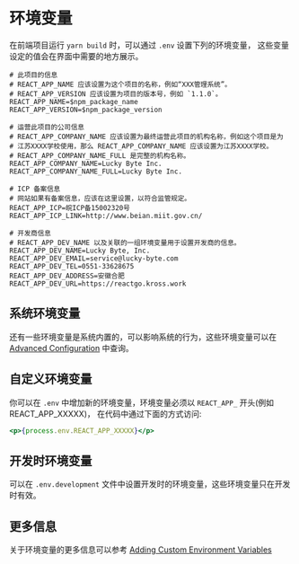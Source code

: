 # 环境变量

在前端项目运行 `yarn build` 时，可以通过 `.env` 设置下列的环境变量，
这些变量设定的值会在界面中需要的地方展示。

```shell
# 此项目的信息
# REACT_APP_NAME 应该设置为这个项目的名称，例如“XXX管理系统”。
# REACT_APP_VERSION 应该设置为项目的版本号，例如 `1.1.0`。
REACT_APP_NAME=$npm_package_name
REACT_APP_VERSION=$npm_package_version

# 运营此项目的公司信息
# REACT_APP_COMPANY_NAME 应该设置为最终运营此项目的机构名称，例如这个项目是为
# 江苏XXXX学校使用，那么 REACT_APP_COMPANY_NAME 应该设置为江苏XXXX学校。
# REACT_APP_COMPANY_NAME_FULL 是完整的机构名称。
REACT_APP_COMPANY_NAME=Lucky Byte Inc.
REACT_APP_COMPANY_NAME_FULL=Lucky Byte Inc.

# ICP 备案信息
# 网站如果有备案信息，应该在这里设置，以符合监管规定。
REACT_APP_ICP=皖ICP备15002320号
REACT_APP_ICP_LINK=http://www.beian.miit.gov.cn/

# 开发商信息
# REACT_APP_DEV_NAME 以及关联的一组环境变量用于设置开发商的信息。
REACT_APP_DEV_NAME=Lucky Byte, Inc.
REACT_APP_DEV_EMAIL=service@lucky-byte.com
REACT_APP_DEV_TEL=0551-33628675
REACT_APP_DEV_ADDRESS=安徽合肥
REACT_APP_DEV_URL=https://reactgo.kross.work
```

## 系统环境变量

还有一些环境变量是系统内置的，可以影响系统的行为，这些环境变量可以在
[Advanced Configuration](https://create-react-app.dev/docs/advanced-configuration)
中查询。

## 自定义环境变量

你可以在 `.env` 中增加新的环境变量，环境变量必须以 `REACT_APP_` 开头(例如 REACT_APP_XXXXX)，
在代码中通过下面的方式访问:

```jsx
<p>{process.env.REACT_APP_XXXXX}</p>
```

## 开发时环境变量

可以在 `.env.development` 文件中设置开发时的环境变量，这些环境变量只在开发时有效。

## 更多信息

关于环境变量的更多信息可以参考 [Adding Custom Environment Variables](https://create-react-app.dev/docs/adding-custom-environment-variables#adding-development-environment-variables-in-env)
